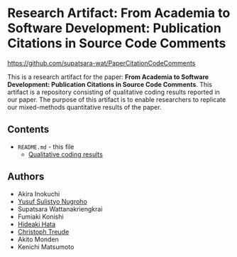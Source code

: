# Research Artifact: From Academia to Software Development: Publication Citations in Source Code Comments

https://github.com/supatsara-wat/PaperCitationCodeComments

This is a research artifact for the paper: **From Academia to Software Development: Publication Citations in Source Code Comments**. This artifact is a repository consisting of qualitative coding results reported in our paper. The purpose of this artifact is to enable researchers to replicate our mixed-methods quantitative results of the paper.

## Contents
* `README.md` - this file
  * [Qualitative coding results](https://docs.google.com/spreadsheets/d/15swUpI6R3rr45VBnzH0Xt3VbN3meLQnH2VOjzo8FktY/edit?usp=sharing) 

## Authors
- Akira Inokuchi
- [Yusuf Sulistyo Nugroho](https://yusufsn.github.io/)
- Supatsara Wattanakriengkrai
- Fumiaki Konishi
- [Hideaki Hata](https://hideakihata.github.io/)
- [Christoph Treude](http://ctreude.ca/)
- Akito Monden
- Kenichi Matsumoto
